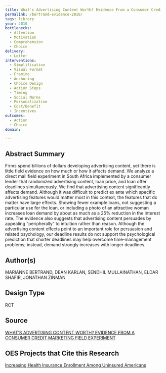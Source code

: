 ```yaml
---
title: What's Advertising Content Worth? Evidence From a Consumer Credit Marketing Field Experiment
permalink: /bertrand-evidence-2010/
tags: library 
year: 2010
bottlenecks: 
  - Attention 
  - Motivation
  - Comprehension 
  - Choice 
delivery: 
  - Letter 
interventions: 
  - Simplification 
  - Visual Format 
  - Framing 
  - Anchoring 
  - Choice Design 
  - Action Steps  
  - Timing 
  - Social Norms 
  - Personalization 
  - Cost/Benefit 
  - Incentives
outcomes:
  - Action 
  - Choice 
domain: 

---
```

## Abstract Summary

Firms spend billions of dollars developing advertising content, yet there is
little field evidence on how much or how it affects demand. We analyze a direct
mail field experiment in South Africa implemented by a consumer lender that
randomized advertising content, loan price, and loan offer deadlines simultaneously.
We find that advertising content significantly affects demand. Although it
was difficult to predict ex ante which specific advertising features would matter
most in this context, the features that do matter have large effects. Showing fewer
example loans, not suggesting a particular use for the loan, or including a photo
of an attractive woman increases loan demand by about as much as a 25% reduction
in the interest rate. The evidence also suggests that advertising content
persuades by appealing “peripherally” to intuition rather than reason. Although
the advertising content effects point to an important role for persuasion and related
psychology, our deadline results do not support the psychological prediction
that shorter deadlines may help overcome time-management problems; instead,
demand strongly increases with longer deadlines.

## Author(s)

MARIANNE BERTRAND, DEAN KARLAN, SENDHIL MULLAINATHAN, ELDAR SHAFIR, JONATHAN ZINMAN

## Design Type

RCT

## Source

<a href="https://www.povertyactionlab.org/sites/default/files/publications/13%20Marketing%20Feb%2010.pdf">WHAT’S ADVERTISING CONTENT WORTH? EVIDENCE FROM A CONSUMER CREDIT MARKETING FIELD EXPERIMENT</a>

## OES Projects that Cite this Research

<a href="https://oes.gsa.gov/projects/health-insurance-enrollment-2/">Increasing Health Insurance Enrollment Among Uninsured Americans</a>
